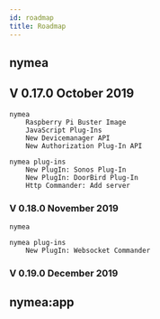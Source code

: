 ```yaml
---
id: roadmap
title: Roadmap
---
```



## nymea

## V 0.17.0  October 2019

```text
nymea 
    Raspberry Pi Buster Image
    JavaScript Plug-Ins
    New Devicemanager API
    New Authorization Plug-In API
 
nymea plug-ins
    New PlugIn: Sonos Plug-In
    New PlugIn: DoorBird Plug-In
    Http Commander: Add server
```    

### V 0.18.0 November 2019
```text
nymea 
 
nymea plug-ins
    New PlugIn: Websocket Commander

```
### V 0.19.0 December 2019

## nymea:app
